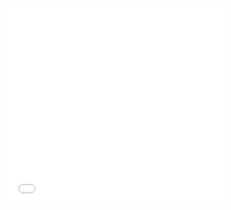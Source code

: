 <iframe src='//gifs.com/embed/P7o3wy' frameborder='0' scrolling='no' width='440' height='400' style='-webkit-backface-visibility: hidden;-webkit-transform: scale(1);' ></iframe>
